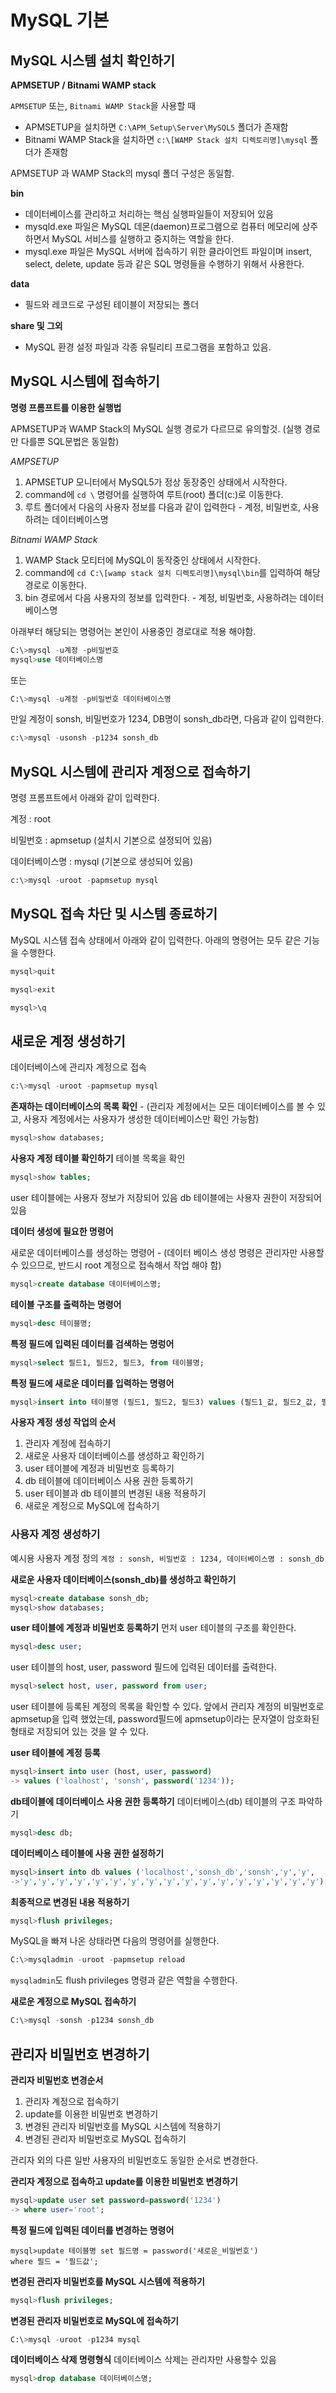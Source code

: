 # MySQL 기본

## MySQL 시스템 설치 확인하기
**APMSETUP / Bitnami WAMP stack**

`APMSETUP` 또는, `Bitnami WAMP Stack`을 사용할 때
- APMSETUP을 설치하면 `C:\APM_Setup\Server\MySQL5` 폴더가 존재함
- Bitnami WAMP Stack을 설치하면 `c:\[WAMP Stack 설치 디렉토리명]\mysql` 폴더가 존재함

APMSETUP 과 WAMP Stack의 mysql 폴더 구성은 동일함.

**bin**
- 데이터베이스를 관리하고 처리하는 핵심 실행파일들이 저장되어 있음
- mysqld.exe 파일은 MySQL 데몬(daemon)프로그램으로 컴퓨터 메모리에 상주하면서 MySQL 서비스를 실행하고 중지하는 역할을 한다.
- mysql.exe 파일은 MySQL 서버에 접속하기 위한 클라이언트 파일이며 insert, select, delete, update 등과 같은 SQL 명령들을 수행하기 위해서 사용한다.

**data**
- 필드와 레코드로 구성된 테이블이 저장되는 폴더

**share  및 그외**
- MySQL 환경 설정 파일과 각종 유틸리티 프로그램을 포함하고 있음.

## MySQL 시스템에 접속하기
**명령 프롬프트를 이용한 실행법**

APMSETUP과 WAMP Stack의 MySQL 실행 경로가 다르므로 유의할것.
(실행 경로만 다를뿐 SQL문법은 동일함)

*AMPSETUP*
1. APMSETUP 모니터에서 MySQL5가 정상 동장중인 상태에서 시작한다.
2. command에  `cd \` 명령어를 실행하여 루트(root) 폴더(c:\)로 이동한다.
3. 루트 폴더에서 다음의 사용자 정보를 다음과 같이 입력한다 - 계정, 비밀번호, 사용하려는 데이터베이스명

*Bitnami WAMP Stack*
1. WAMP Stack 모티터에 MySQL이 동작중인 상태에서 시작한다.
2. command에 `cd C:\[wamp stack 설치 디렉토리명]\mysql\bin`를 입력하여 해당 경로로 이동한다.
3. bin 경로에서 다음 사용자의 정보를 입력한다. - 계정, 비밀번호, 사용하려는 데이터베이스명

아래부터 해당되는 명령어는 본인이 사용중인 경로대로 적용 해야함.

```sql
C:\>mysql -u계정 -p비밀번호
mysql>use 데이터베이스명
```
또는
```sql
C:\>mysql -u계정 -p비밀번호 데이터베이스명
```
만일 계정이 sonsh, 비밀번호가 1234, DB명이 sonsh_db라면, 다음과 같이 입력한다.
```sql
c:\>mysql -usonsh -p1234 sonsh_db
```

## MySQL 시스템에 관리자 계정으로 접속하기

명령 프롬프트에서 아래와 같이 입력한다.

계정 : root

비밀번호 : apmsetup (설치시 기본으로 설정되어 있음)

데이터베이스명 : mysql (기본으로 생성되어 있음)
```sql
c:\>mysql -uroot -papmsetup mysql
```

## MySQL 접속 차단 및 시스템 종료하기

MySQL 시스템 접속 상태에서 아래와 같이 입력한다.
아래의 명령어는 모두 같은 기능을 수행한다.
```sql
mysql>quit
```
```sql
mysql>exit
```
```sql
mysql>\q
```

## 새로운 계정 생성하기

데이터베이스에 관리자 계정으로 접속
```sql
c:\>mysql -uroot -papmsetup mysql
```
**존재하는 데이터베이스의 목록 확인** - (관리자 계정에서는 모든 데이터베이스를 볼 수 있고, 사용자 계정에서는 사용자가 생성한 데이터베이스만 확인 가능함)
```sql
mysql>show databases;
```

**사용자 계정 테이블 확인하기**
테이블 목록을 확인
```sql
mysql>show tables;
```
user 테이블에는 사용자 정보가 저장되어 있음
db 테이블에는 사용자 권한이 저장되어 있음

**데이터 생성에 필요한 명령어**

새로운 데이터베이스를 생성하는 명령어 - (데이터 베이스 생성 명령은 관리자만 사용할 수 있으므로, 반드시 root 계정으로 접속해서 작업 해야 함)
```sql
mysql>create database 데이터베이스명;
```
**테이블 구조를 출력하는 명령어**
```sql
mysql>desc 테이블명;
```
**특정 필드에 입력된 데이터를 검색하는 명렁어**
```sql
mysql>select 필드1, 필드2, 필드3, from 테이블명;
```
**특정 필드에 새로운 데이터를 입력하는 명령어**
```sql
mysql>insert into 테이블명 (필드1, 필드2, 필드3) values (필드1_값, 필드2_값, 필드3_값)
```

**사용자 계정 생성 작업의 순서**
1.  관리자 계정에 접속하기
2.  새로운 사용자 데이터베이스를 생성하고 확인하기
3.  user 테이블에 계정과 비밀번호 등록하기
4.  db 테이블에 데이터베이스 사용 권한 등록하기
5.  user 테이블과 db 테이블의 변경된 내용 적용하기
6.  새로운 계정으로 MySQL에 접속하기

### 사용자 계정 생성하기
예시용 사용자 계정 정의
`계정 : sonsh, 비밀번호 : 1234, 데이터베이스명 : sonsh_db`

**새로운 사용자 데이터베이스(sonsh_db)를 생성하고 확인하기**
```sql
mysql>create database sonsh_db;
mysql>show databases;
```
**user 테이블에 계정과 비밀번호 등록하기**
먼저 user 테이블의 구조를 확인한다.
```sql
mysql>desc user;
```
user 테이블의 host, user, password 필드에 입력된 데이터를 출력한다.
```sql
mysql>select host, user, password from user;
```
  
user 테이블에 등록된 계정의 목록을 확인할 수 있다.
앞에서 관리자 계정의 비밀번호로 apmsetup을 입력 했었는데, password필드에 apmsetup이라는 문자열이 암호화된 형태로 저장되어 있는 것을 알 수 있다.

**user 테이블에 계정 등록**
```sql
mysql>insert into user (host, user, password)
-> values ('loalhost', 'sonsh', password('1234'));
```

**db테이블에 데이터베이스 사용 권한 등록하기**
데이터베이스(db) 테이블의 구조 파악하기
```sql
mysql>desc db;
```
**데이터베이스 테이블에 사용 권한 설정하기**
```sql
mysql>insert into db values ('localhost','sonsh_db','sonsh','y','y',
->'y','y','y','y','y','y','y','y','y','y','y','y','y','y','y','y','y');
```
**최종적으로 변경된 내용 적용하기**
```sql
mysql>flush privileges;
```
MySQL을 빠져 나온 상태라면 다음의 명령어를 실행한다.
```sql
C:\>mysqladmin -uroot -papmsetup reload
```
`mysqladmin`도 flush privileges 명령과 같은 역할을 수행한다.

**새로운 계정으로 MySQL 접속하기**
```sql
C:\>mysql -sonsh -p1234 sonsh_db
```

## 관리자 비밀번호 변경하기
**관리자 비밀번호 변경순서**
1.  관리자 계정으로 접속하기
2.  update를 이용한 비밀번호 변경하기    
3.  변경된 관리자 비밀번호를 MySQL 시스템에 적용하기    
4.  변경된 관리자 비밀번호로 MySQL 접속하기

관리자 외의 다른 일반 사용자의 비밀번호도 동일한 순서로 변경한다.

**관리자 계정으로 접속하고 update를 이용한 비밀번호 변경하기**
```sql
mysql>update user set password=password('1234')
-> where user='root';
```

**특정 필드에 입력된 데이터를 변경하는 명령어**
```
mysql>update 테이블명 set 필드명 = password('새로운_비밀번호')
where 필드 = '필드값';
```

**변경된 관리자 비밀번호를 MySQL 시스템에 적용하기**
```sql
mysql>flush privileges;
```

**변경된 관리자 비밀번호로 MySQL에 접속하기**
```sql
C:\>mysql -uroot -p1234 mysql
```

**데이터베이스 삭제 명령형식**
데이터베이스 삭제는 관리자만 사용할수 있음
```sql
mysql>drop database 데이터베이스명;
```
